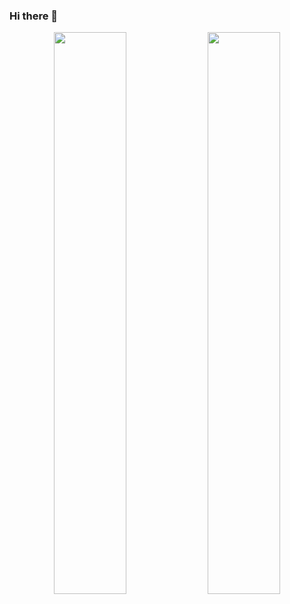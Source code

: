 ### Hi there 👋

<div align="center">
<img width=48% align="center" src="https://github-readme-stats.vercel.app/api?username=onhate&show_icons=true&theme=dracula&count_private=true&hide_rank=true&hide_border=true" />
<img width=48% align="center" src="https://github-readme-stats.vercel.app/api/top-langs/?username=onhate&theme=dracula&langs_count=10&hide_border=true&hide_progress=true"/>
</div>
